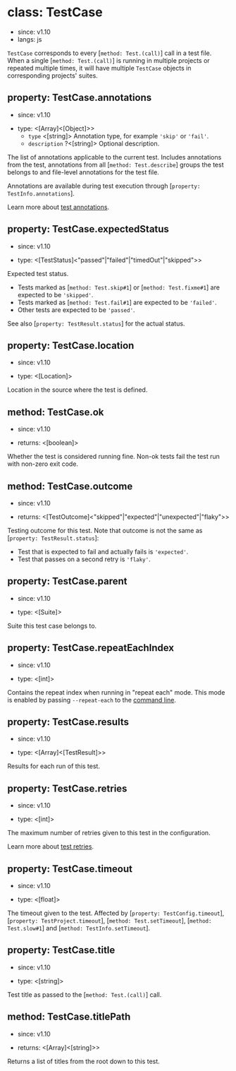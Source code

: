 # class: TestCase
* since: v1.10
* langs: js

`TestCase` corresponds to every [`method: Test.(call)`] call in a test file. When a single [`method: Test.(call)`] is running in multiple projects or repeated multiple times, it will have multiple `TestCase` objects in corresponding projects' suites.

## property: TestCase.annotations
* since: v1.10
- type: <[Array]<[Object]>>
  - `type` <[string]> Annotation type, for example `'skip'` or `'fail'`.
  - `description` ?<[string]> Optional description.

The list of annotations applicable to the current test. Includes annotations from the test, annotations from all [`method: Test.describe`] groups the test belongs to and file-level annotations for the test file.

Annotations are available during test execution through [`property: TestInfo.annotations`].

Learn more about [test annotations](../test-annotations.md).

## property: TestCase.expectedStatus
* since: v1.10
- type: <[TestStatus]<"passed"|"failed"|"timedOut"|"skipped">>

Expected test status.
* Tests marked as [`method: Test.skip#1`] or [`method: Test.fixme#1`] are expected to be `'skipped'`.
* Tests marked as [`method: Test.fail#1`] are expected to be `'failed'`.
* Other tests are expected to be `'passed'`.

See also [`property: TestResult.status`] for the actual status.

## property: TestCase.location
* since: v1.10
- type: <[Location]>

Location in the source where the test is defined.

## method: TestCase.ok
* since: v1.10
- returns: <[boolean]>

Whether the test is considered running fine. Non-ok tests fail the test run with non-zero exit code.

## method: TestCase.outcome
* since: v1.10
- returns: <[TestOutcome]<"skipped"|"expected"|"unexpected"|"flaky">>

Testing outcome for this test. Note that outcome is not the same as [`property: TestResult.status`]:
* Test that is expected to fail and actually fails is `'expected'`.
* Test that passes on a second retry is `'flaky'`.

## property: TestCase.parent
* since: v1.10
- type: <[Suite]>

Suite this test case belongs to.

## property: TestCase.repeatEachIndex
* since: v1.10
- type: <[int]>

Contains the repeat index when running in "repeat each" mode. This mode is enabled by passing `--repeat-each` to the [command line](../test-cli.md).

## property: TestCase.results
* since: v1.10
- type: <[Array]<[TestResult]>>

Results for each run of this test.

## property: TestCase.retries
* since: v1.10
- type: <[int]>

The maximum number of retries given to this test in the configuration.

Learn more about [test retries](../test-retries.md#retries).

## property: TestCase.timeout
* since: v1.10
- type: <[float]>

The timeout given to the test. Affected by [`property: TestConfig.timeout`], [`property: TestProject.timeout`], [`method: Test.setTimeout`], [`method: Test.slow#1`] and [`method: TestInfo.setTimeout`].

## property: TestCase.title
* since: v1.10
- type: <[string]>

Test title as passed to the [`method: Test.(call)`] call.

## method: TestCase.titlePath
* since: v1.10
- returns: <[Array]<[string]>>

Returns a list of titles from the root down to this test.

